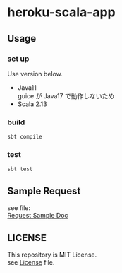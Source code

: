 # heroku-scala-app

## Usage
### set up

Use version below.

[comment]: <> (- Java17+)

- Java11  
guice が Java17 で動作しないため
- Scala 2.13

### build

```shell
sbt compile
```

### test

```shell
sbt test
```

## Sample Request
see file:  
[Request Sample Doc](./doc/sample.md)

## LICENSE

This repository is MIT License.  
see [License](./LICENSE) file.
